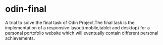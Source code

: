 # odin-final
A trial to solve the final task of Odin Project.The final task is the implementation of a responsive layout(mobile,tablet and desktop) for a personal portofolio website which will eventually contain different personal achievements.
